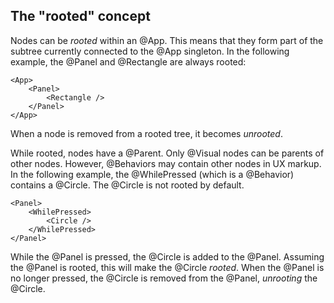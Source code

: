 ## The "rooted" concept

Nodes can be *rooted* within an @App. This means that they form part of the subtree currently
connected to the @App singleton. In the following example, the @Panel and @Rectangle are always
rooted:

	<App>
		<Panel>
			<Rectangle />
		</Panel>
	</App>

When a node	is removed from a rooted tree, it becomes *unrooted*.

While rooted, nodes have a @Parent. Only @Visual nodes can be parents of other nodes. However,
@Behaviors may contain other nodes in UX markup. In the following example, the @WhilePressed
(which is a @Behavior) contains a @Circle. The @Circle is not rooted by default.

	<Panel>
		<WhilePressed>
			<Circle />
		</WhilePressed>
	</Panel>

While the @Panel is pressed, the @Circle is added to the @Panel. Assuming the @Panel is rooted,
this will make the @Circle *rooted*. When the @Panel is no longer pressed, the @Circle is removed
from the @Panel, *unrooting* the @Circle.